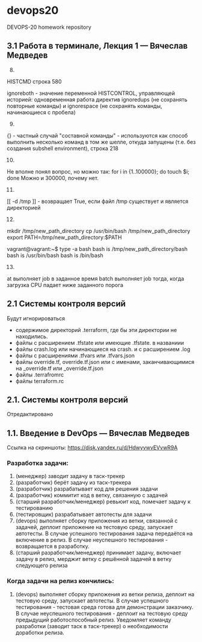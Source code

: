 # devops20
DEVOPS-20 homework repository

## 3.1 Работа в терминале, Лекция 1 — Вячеслав Медведев
8.
HISTCMD
строка 580

ignoreboth - значение переменной HISTCONTROL, управляющей историей: одновременная работа директив ignoredups (не сохранять повторные команды) и ignorespace (не сохранять команды, начинающиеся с пробела)

9.
{} - частный случай "составной команды" - используются как способ выполнить несколько команд в том же шелле, откуда запущены (т.е. без создания subshell environment), строка 218

10.
Не вполне понял вопрос, но можно так: for i in {1..100000}; do touch $i; done
Можно и 300000, почему нет.

11.
[[ -d /tmp ]] - возвращает True, если файл /tmp существует и является директорией

12.
mkdir /tmp/new_path_directory
cp /usr/bin/bash /tmp/new_path_directory
export PATH=/tmp/new_path_directory:$PATH

vagrant@vagrant:~$ type -a bash
bash is /tmp/new_path_directory/bash
bash is /usr/bin/bash
bash is /bin/bash

13.
at выполняет job в заданное время
batch выполняет job тогда, когда загрузка CPU падает ниже заданного порога


## 2.1 Системы контроля версий
Будут игнорироваться 
- содержимое директорий .terraform, где бы эти директории не находились.
- файлы с расширением .tfstate или имеющие .tfstate. в названиии
- файлы crash.log или начинающиеся на crash. и с расширением .log
- файлы с расширениями .tfvars или .tfvars.json
- файлы override.tf, override.tf.json или с именами, заканчивающимися на _override.tf или _override.tf.json
- файлы .terrafromrc
- файлы terraform.rc

## 2.1. Системы контроля версий
Отредактировано

## 1.1. Введение в DevOps — Вячеслав Медведев

Ссылка на скриншоты: https://disk.yandex.ru/d/HdwyvwvEVvwR9A

### Разработка задачи:
1. (менеджер) заводит задачу в таск-трекер
1. (разработчик) берёт задачу из таск-трекера
1. (разработчик) разрабатывает код для решения задачи
1. (разработчик) коммитит код в ветку, связанную с задачей
1. (старший разработчик/менеджер) ревьюит код, помечает задачу к тестированию
1. (тестировщик) разрабатывает автотесты для задачи
1. (devops) выполняет сборку приложения из ветки, связанной с задачей, деплоит приложение на тестовую среду, запускает автотесты. В случае успешного тестирования задача передаётся на включение в релиз. В случае неуспешного тестирования - возвращается в разработку.
1. (старший разработчик/менеджер) принимает задачу, включает задачу в релиз, мерджит ветку с решённой задачей в ветку следующего релиза

### Когда задачи на релиз кончились:
1. (devops) выполняет сборку приложения из ветки релиза, деплоит на тестовую среду, запускает автотесты. В случае успешного тестирования - тестовая среда готова для демонстрации заказчику. В случае неуспешного тестирования - деплоит на тестовую среду предыдущий работоспособный релиз. Уведомляет команду разработки (заводит таск в таск-трекер) о необходимости доработки релиза. 
